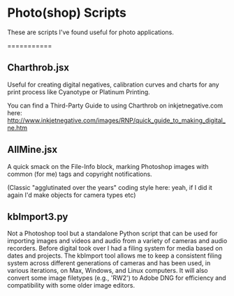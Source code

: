 # Photo(shop) Scripts

These are scripts I've found useful for photo applications.

===========

## Charthrob.jsx
Useful for creating digital negatives, calibration curves and charts for any print process like Cyanotype or
Platinum Printing.

You can find a Third-Party Guide to using Charthrob on inkjetnegative.com here:
http://www.inkjetnegative.com/images/RNP/quick_guide_to_making_digital_ne.htm

## AllMine.jsx
A quick smack on the File-Info block, marking Photoshop images with common (for me) tags and copyright notifications.

(Classic "agglutinated over the years" coding style here: yeah, if I did it again I'd make objects for camera types etc)

## kbImport3.py
Not a Photoshop tool but a standalone Python script that can be used for importing images and videos and audio from
a variety of cameras and audio recorders. Before digital took over I had a filing system for media based on dates and projects. The kbImport tool allows me to keep a consistent filing system across different generations of cameras and has been used, in various iterations, on Max, Windows, and Linux computers. It will also convert some image filetypes (e.g., 'RW2') to Adobe DNG for efficiency and compatibility with some older image editors.
